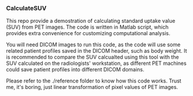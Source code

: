 ### CalculateSUV
This repo provide a demostration of calculating standard uptake value (SUV) from PET images. 
The code is written in Matlab script, which provides extra convenience for customizing computational analysis.

You will need DICOM images to run this code, as the code will use some related patient profiles saved in the DICOM header, such as body weight.
It is recommended to compare the SUV calcualted using this tool with the SUV calculated on the radiologists' workstation, as different PET machines could save patient profiles into different DICOM domains. 

Please refer to the ./reference folder to know how this code works. Trust me, it's boring, just linear transformation of pixel values of PET images.


